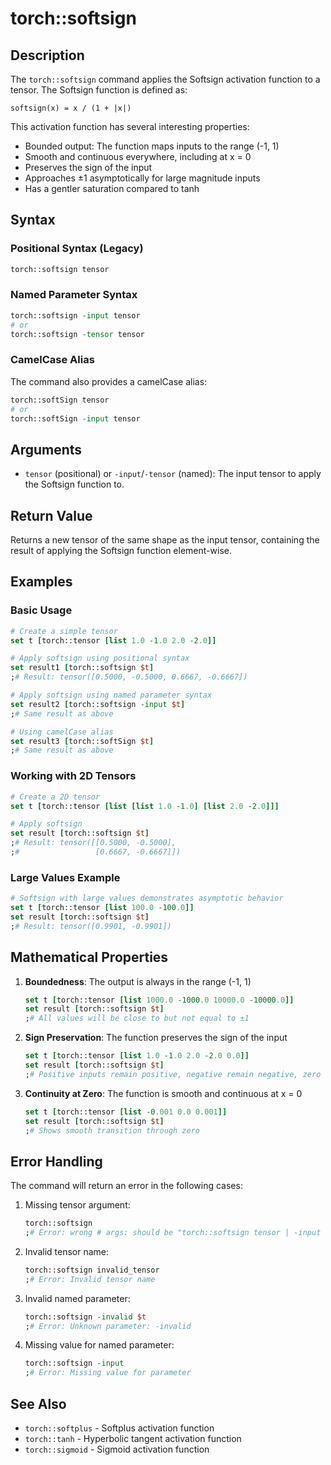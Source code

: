 # torch::softsign

## Description

The `torch::softsign` command applies the Softsign activation function to a tensor. The Softsign function is defined as:

```
softsign(x) = x / (1 + |x|)
```

This activation function has several interesting properties:
- Bounded output: The function maps inputs to the range (-1, 1)
- Smooth and continuous everywhere, including at x = 0
- Preserves the sign of the input
- Approaches ±1 asymptotically for large magnitude inputs
- Has a gentler saturation compared to tanh

## Syntax

### Positional Syntax (Legacy)
```tcl
torch::softsign tensor
```

### Named Parameter Syntax
```tcl
torch::softsign -input tensor
# or
torch::softsign -tensor tensor
```

### CamelCase Alias
The command also provides a camelCase alias:
```tcl
torch::softSign tensor
# or
torch::softSign -input tensor
```

## Arguments

- `tensor` (positional) or `-input`/`-tensor` (named): The input tensor to apply the Softsign function to.

## Return Value

Returns a new tensor of the same shape as the input tensor, containing the result of applying the Softsign function element-wise.

## Examples

### Basic Usage
```tcl
# Create a simple tensor
set t [torch::tensor [list 1.0 -1.0 2.0 -2.0]]

# Apply softsign using positional syntax
set result1 [torch::softsign $t]
;# Result: tensor([0.5000, -0.5000, 0.6667, -0.6667])

# Apply softsign using named parameter syntax
set result2 [torch::softsign -input $t]
;# Same result as above

# Using camelCase alias
set result3 [torch::softSign $t]
;# Same result as above
```

### Working with 2D Tensors
```tcl
# Create a 2D tensor
set t [torch::tensor [list [list 1.0 -1.0] [list 2.0 -2.0]]]

# Apply softsign
set result [torch::softsign $t]
;# Result: tensor([[0.5000, -0.5000],
;#                 [0.6667, -0.6667]])
```

### Large Values Example
```tcl
# Softsign with large values demonstrates asymptotic behavior
set t [torch::tensor [list 100.0 -100.0]]
set result [torch::softsign $t]
;# Result: tensor([0.9901, -0.9901])
```

## Mathematical Properties

1. **Boundedness**: The output is always in the range (-1, 1)
   ```tcl
   set t [torch::tensor [list 1000.0 -1000.0 10000.0 -10000.0]]
   set result [torch::softsign $t]
   ;# All values will be close to but not equal to ±1
   ```

2. **Sign Preservation**: The function preserves the sign of the input
   ```tcl
   set t [torch::tensor [list 1.0 -1.0 2.0 -2.0 0.0]]
   set result [torch::softsign $t]
   ;# Positive inputs remain positive, negative remain negative, zero remains zero
   ```

3. **Continuity at Zero**: The function is smooth and continuous at x = 0
   ```tcl
   set t [torch::tensor [list -0.001 0.0 0.001]]
   set result [torch::softsign $t]
   ;# Shows smooth transition through zero
   ```

## Error Handling

The command will return an error in the following cases:

1. Missing tensor argument:
   ```tcl
   torch::softsign
   ;# Error: wrong # args: should be "torch::softsign tensor | -input tensor"
   ```

2. Invalid tensor name:
   ```tcl
   torch::softsign invalid_tensor
   ;# Error: Invalid tensor name
   ```

3. Invalid named parameter:
   ```tcl
   torch::softsign -invalid $t
   ;# Error: Unknown parameter: -invalid
   ```

4. Missing value for named parameter:
   ```tcl
   torch::softsign -input
   ;# Error: Missing value for parameter
   ```

## See Also

- `torch::softplus` - Softplus activation function
- `torch::tanh` - Hyperbolic tangent activation function
- `torch::sigmoid` - Sigmoid activation function 